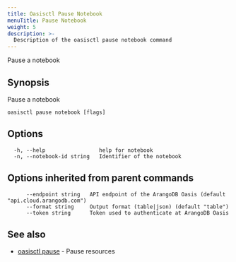 ```yaml
---
title: Oasisctl Pause Notebook
menuTitle: Pause Notebook
weight: 5
description: >-
  Description of the oasisctl pause notebook command
---
```

Pause a notebook

## Synopsis

Pause a notebook

```
oasisctl pause notebook [flags]
```

## Options

```
  -h, --help                 help for notebook
  -n, --notebook-id string   Identifier of the notebook
```

## Options inherited from parent commands

```
      --endpoint string   API endpoint of the ArangoDB Oasis (default "api.cloud.arangodb.com")
      --format string     Output format (table|json) (default "table")
      --token string      Token used to authenticate at ArangoDB Oasis
```

## See also

* [oasisctl pause](_index.md)	 - Pause resources

